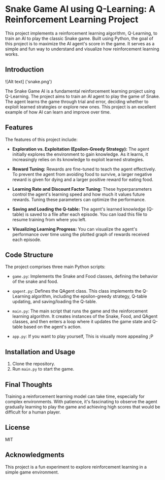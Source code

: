 # Snake Game AI using Q-Learning: A Reinforcement Learning Project  
  
This project implements a reinforcement learning algorithm, Q-Learning, to train an AI to play the classic Snake game. Built using Python, the goal of this project is to maximize the AI agent's score in the game. It serves as a simple and fun way to understand and visualize how reinforcement learning works.  
  
## Introduction  


![Alt text] ('snake.png')
  
The Snake Game AI is a fundamental reinforcement learning project using Q-Learning. The project aims to train an AI agent to play the game of Snake. The agent learns the game through trial and error, deciding whether to exploit learned strategies or explore new ones. This project is an excellent example of how AI can learn and improve over time.  
  
## Features  
  
The features of this project include:  
  
- **Exploration vs. Exploitation (Epsilon-Greedy Strategy):** The agent initially explores the environment to gain knowledge. As it learns, it increasingly relies on its knowledge to exploit learned strategies.  
  
- **Reward Tuning:** Rewards are fine-tuned to teach the agent effectively. To prevent the agent from avoiding food to survive, a larger negative reward is given for dying and a larger positive reward for eating food.  
  
- **Learning Rate and Discount Factor Tuning:** These hyperparameters control the agent's learning speed and how much it values future rewards. Tuning these parameters can optimize the performance.  
  
- **Saving and Loading the Q-table:** The agent's learned knowledge (Q-table) is saved to a file after each episode. You can load this file to resume training from where you left.  
  
- **Visualizing Learning Progress:** You can visualize the agent's performance over time using the plotted graph of rewards received each episode.  
  
## Code Structure  
  
The project comprises three main Python scripts:  
  
- `game.py`: Implements the Snake and Food classes, defining the behavior of the snake and food.  
  
- `qagent.py`: Defines the QAgent class. This class implements the Q-Learning algorithm, including the epsilon-greedy strategy, Q-table updating, and saving/loading the Q-table.  
  
- `main.py`: The main script that runs the game and the reinforcement learning algorithm. It creates instances of the Snake, Food, and QAgent classes, and then enters a loop where it updates the game state and Q-table based on the agent's action.  

- `app.py`: If you want to play yourself, This is visually more appealing ;P
  

## Installation and Usage  
  
1. Clone the repository.  
2. Run `main.py` to start the game.  
  
## Final Thoughts  
  
Training a reinforcement learning model can take time, especially for complex environments. With patience, it's fascinating to observe the agent gradually learning to play the game and achieving high scores that would be difficult for a human player.  
  
## License  
  
MIT  
  
## Acknowledgments  
  
This project is a fun experiment to explore reinforcement learning in a simple game environment.  
  
